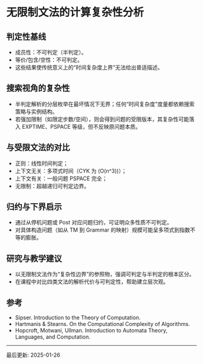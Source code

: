 # 无限制文法的计算复杂性分析

## 判定性基线
- 成员性：不可判定（半判定）。
- 等价/包含/空性：不可判定。
- 这些结果使传统意义上的“时间复杂度上界”无法给出普适描述。

## 搜索视角的复杂性
- 半判定解析的分层枚举在最坏情况下无界；任何“时间复杂度”度量都依赖搜索策略与实例结构。
- 若强加限制（如限定步数/空间），则会得到问题的受限版本，其复杂性可能落入 EXPTIME、PSPACE 等级，但不反映原问题本质。

## 与受限文法的对比
- 正则：线性时间判定；
- 上下文无关：多项式时间（CYK 为 \(O(n^3)\)）；
- 上下文有关：一般问题 PSPACE 完全；
- 无限制：超越递归可判定边界。

## 归约与下界启示
- 通过从停机问题或 Post 对应问题归约，可证明众多性质不可判定。
- 对具体构造问题（如从 TM 到 Grammar 的映射）规模可能呈多项式到指数不等的膨胀。

## 研究与教学建议
- 以无限制文法作为“复杂性边界”的参照物，强调可判定与半判定的根本区分。
- 在课程中对比四类文法的解析代价与可判定性，帮助建立层次观。

## 参考
- Sipser. Introduction to the Theory of Computation.
- Hartmanis & Stearns. On the Computational Complexity of Algorithms.
- Hopcroft, Motwani, Ullman. Introduction to Automata Theory, Languages, and Computation.

---
最后更新: 2025-01-26
